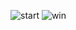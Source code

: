 ![start](https://github.com/user-attachments/assets/95b356b4-e778-401e-83fe-29761eb77056)
![win](https://github.com/user-attachments/assets/822a9e21-452c-409f-b361-814a892dffde)
